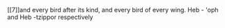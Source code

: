 
[[7]]and every bird after its kind, and every bird of every wing.
Heb - 'oph and Heb -tzippor respectively
